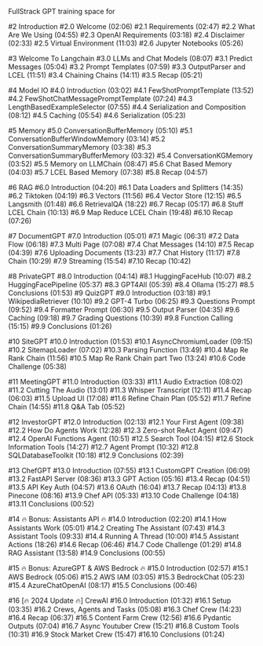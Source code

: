 FullStrack GPT training space for

#2 Introduction
#2.0 Welcome (02:06)
#2.1 Requirements (02:47)
#2.2 What Are We Using (04:55)
#2.3 OpenAI Requirements (03:18)
#2.4 Disclaimer (02:33)
#2.5 Virtual Environment (11:03)
#2.6 Jupyter Notebooks (05:26)

#3 Welcome To Langchain
#3.0 LLMs and Chat Models (08:07)
#3.1 Predict Messages (05:04)
#3.2 Prompt Templates (07:59)
#3.3 OutputParser and LCEL (11:51)
#3.4 Chaining Chains (14:11)
#3.5 Recap (05:21)

#4 Model IO
#4.0 Introduction (03:02)
#4.1 FewShotPromptTemplate (13:52)
#4.2 FewShotChatMessagePromptTemplate (07:24)
#4.3 LengthBasedExampleSelector (07:55)
#4.4 Serialization and Composition (08:12)
#4.5 Caching (05:54)
#4.6 Serialization (05:23)

#5 Memory
#5.0 ConversationBufferMemory (05:10)
#5.1 ConversationBufferWindowMemory (03:14)
#5.2 ConversationSummaryMemory (03:38)
#5.3 ConversationSummaryBufferMemory (03:32)
#5.4 ConversationKGMemory (03:52)
#5.5 Memory on LLMChain (08:47)
#5.6 Chat Based Memory (04:03)
#5.7 LCEL Based Memory (07:38)
#5.8 Recap (04:57)

#6 RAG
#6.0 Introduction (04:20)
#6.1 Data Loaders and Splitters (14:35)
#6.2 Tiktoken (04:19)
#6.3 Vectors (11:56)
#6.4 Vector Store (12:15)
#6.5 Langsmith (01:48)
#6.6 RetrievalQA (18:22)
#6.7 Recap (05:17)
#6.8 Stuff LCEL Chain (10:13)
#6.9 Map Reduce LCEL Chain (19:48)
#6.10 Recap (07:26)

#7 DocumentGPT
#7.0 Introduction (05:01)
#7.1 Magic (06:31)
#7.2 Data Flow (06:18)
#7.3 Multi Page (07:08)
#7.4 Chat Messages (14:10)
#7.5 Recap (04:39)
#7.6 Uploading Documents (13:23)
#7.7 Chat History (11:17)
#7.8 Chain (10:29)
#7.9 Streaming (15:54)
#7.10 Recap (10:42)

#8 PrivateGPT
#8.0 Introduction (04:14)
#8.1 HuggingFaceHub (10:07)
#8.2 HuggingFacePipeline (05:37)
#8.3 GPT4All (05:39)
#8.4 Ollama (15:27)
#8.5 Conclusions (01:53)
#9 QuizGPT
#9.0 Introduction (03:18)
#9.1 WikipediaRetriever (10:10)
#9.2 GPT-4 Turbo (06:25)
#9.3 Questions Prompt (09:52)
#9.4 Formatter Prompt (06:30)
#9.5 Output Parser (04:35)
#9.6 Caching (09:18)
#9.7 Grading Questions (10:39)
#9.8 Function Calling (15:15)
#9.9 Conclusions (01:26)

#10 SiteGPT
#10.0 Introduction (01:53)
#10.1 AsyncChromiumLoader (09:15)
#10.2 SitemapLoader (07:02)
#10.3 Parsing Function (13:49)
#10.4 Map Re Rank Chain (11:56)
#10.5 Map Re Rank Chain part Two (13:24)
#10.6 Code Challenge (05:38)

#11 MeetingGPT
#11.0 Introduction (03:33)
#11.1 Audio Extraction (08:02)
#11.2 Cutting The Audio (13:01)
#11.3 Whisper Transcript (12:11)
#11.4 Recap (06:03)
#11.5 Upload UI (17:08)
#11.6 Refine Chain Plan (05:52)
#11.7 Refine Chain (14:55)
#11.8 Q&A Tab (05:52)

#12 InvestorGPT
#12.0 Introduction (02:13)
#12.1 Your First Agent (09:38)
#12.2 How Do Agents Work (12:28)
#12.3 Zero-shot ReAct Agent (09:47)
#12.4 OpenAI Functions Agent (10:51)
#12.5 Search Tool (04:15)
#12.6 Stock Information Tools (14:27)
#12.7 Agent Prompt (10:32)
#12.8 SQLDatabaseToolkit (10:18)
#12.9 Conclusions (02:39)

#13 ChefGPT
#13.0 Introduction (07:55)
#13.1 CustomGPT Creation (06:09)
#13.2 FastAPI Server (08:36)
#13.3 GPT Action (05:16)
#13.4 Recap (04:51)
#13.5 API Key Auth (04:57)
#13.6 OAuth (16:04)
#13.7 Recap (04:13)
#13.8 Pinecone (08:16)
#13.9 Chef API (05:33)
#13.10 Code Challenge (04:18)
#13.11 Conclusions (00:52)

#14 🔥 Bonus: Assistants API 🔥
#14.0 Introduction (02:20)
#14.1 How Assistants Work (05:01)
#14.2 Creating The Assistant (07:43)
#14.3 Assistant Tools (09:33)
#14.4 Running A Thread (10:00)
#14.5 Assistant Actions (18:26)
#14.6 Recap (06:46)
#14.7 Code Challenge (01:29)
#14.8 RAG Assistant (13:58)
#14.9 Conclusions (00:55)

#15 🔥 Bonus: AzureGPT & AWS Bedrock 🔥
#15.0 Introduction (02:57)
#15.1 AWS Bedrock (05:06)
#15.2 AWS IAM (03:05)
#15.3 BedrockChat (05:23)
#15.4 AzureChatOpenAI (08:17)
#15.5 Conclusions (00:46)

#16 [🔥 2024 Update 🔥] CrewAI
#16.0 Introduction (01:32)
#16.1 Setup (03:35)
#16.2 Crews, Agents and Tasks (05:08)
#16.3 Chef Crew (14:23)
#16.4 Recap (06:37)
#16.5 Content Farm Crew (12:56)
#16.6 Pydantic Outputs (07:04)
#16.7 Async Youtuber Crew (15:21)
#16.8 Custom Tools (10:31)
#16.9 Stock Market Crew (15:47)
#16.10 Conclusions (01:24)
